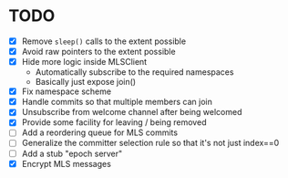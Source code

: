TODO
====

* [X] Remove `sleep()` calls to the extent possible
* [X] Avoid raw pointers to the extent possible
* [X] Hide more logic inside MLSClient
    * Automatically subscribe to the required namespaces
    * Basically just expose join()
* [X] Fix namespace scheme
* [X] Handle commits so that multiple members can join
* [X] Unsubscribe from welcome channel after being welcomed
* [X] Provide some facility for leaving / being removed
* [ ] Add a reordering queue for MLS commits
* [ ] Generalize the committer selection rule so that it's not just index==0
* [ ] Add a stub "epoch server"
* [X] Encrypt MLS messages
